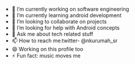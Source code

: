 - 🔭 I’m currently working on software engineering 
- 🌱 I’m currently learning android development
- 👯 I’m looking to collaborate on projects
- 🤔 I’m looking for help with Android concepts
- 💬 Ask me about tech related stuff
- 📫 How to reach me:twitter- @nkurumah_sr
- 😄 Working on this profile too
- ⚡ Fun fact: music moves me
